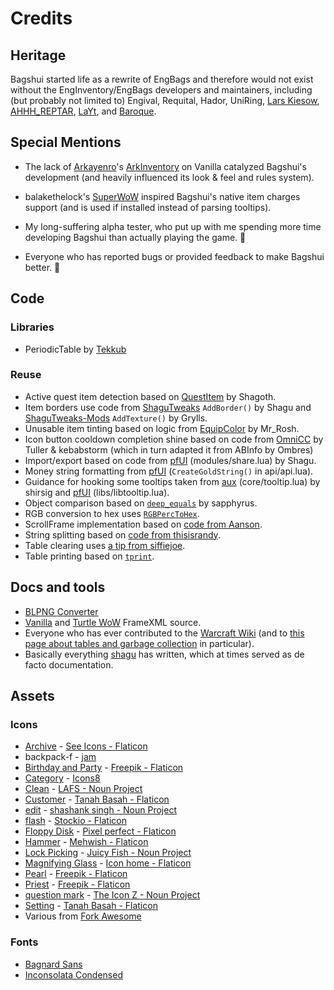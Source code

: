 # Credits

## Heritage
Bagshui started life as a rewrite of EngBags and therefore would not exist without the EngInventory/EngBags developers and maintainers, including (but probably not limited to) Engival, Requital, Hador, UniRing, [Lars Kiesow](https://github.com/lkiesow), [AHHH_REPTAR](https://github.com/ahhh-reptar), [LaYt](https://github.com/laytya), and [Baroque](https://github.com/Brqje).

## Special Mentions

* The lack of [Arkayenro](https://github.com/arkayenro)'s [ArkInventory](https://www.curseforge.com/wow/addons/ark-inventory) on Vanilla catalyzed Bagshui's development (and heavily influenced its look & feel and rules system).

* balakethelock's [SuperWoW](https://github.com/balakethelock/SuperWoW) inspired Bagshui's native item charges support (and is used if installed instead of parsing tooltips).

* My long-suffering alpha tester, who put up with me spending more time developing Bagshui than actually playing the game. 🩷

* Everyone who has reported bugs or provided feedback to make Bagshui better. 💞

## Code

### Libraries
* PeriodicTable by [Tekkub](https://github.com/TekNoLogic)

### Reuse
* Active quest item detection based on [QuestItem](https://github.com/wow-vanilla-addons/QuestItem) by Shagoth.
* Item borders use code from [ShaguTweaks](https://github.com/shagu/ShaguTweaks) `AddBorder()` by Shagu and [ShaguTweaks-Mods](https://github.com/GryllsAddons/ShaguTweaks-mods) `AddTexture()` by Grylls.
* Unusable item tinting based on logic from [EquipColor](https://github.com/mrrosh/EquipColor) by Mr_Rosh.
* Icon button cooldown completion shine based on code from [OmniCC](https://github.com/anzz1/OmniCC) by Tuller & kebabstorm (which in turn adapted it from ABInfo by Ombres)
* Import/export based on code from [pfUI](https://github.com/shagu/pfUI/) (modules/share.lua) by Shagu.
* Money string formatting from [pfUI](https://github.com/shagu/pfUI/) (`CreateGoldString()` in api/api.lua).
* Guidance for hooking some tooltips taken from [aux](https://github.com/shirsig/aux-addon-vanilla/) (core/tooltip.lua) by shirsig and [pfUI](https://github.com/shagu/pfUI/) (libs/libtooltip.lua).
* Object comparison based on [`deep_equals`](https://gist.github.com/sapphyrus/fd9aeb871e3ce966cc4b0b969f62f539?permalink_comment_id=4563041#gistcomment-4563041) by sapphyrus.
* RGB conversion to hex uses [`RGBPercToHex`](https://warcraft.wiki.gg/wiki/RGBPercToHex).
* ScrollFrame implementation based on [code from Aanson](https://www.wowinterface.com/forums/showpost.php?p=274216).
* String splitting based on [code from thisisrandy](https://stackoverflow.com/a/76989560).
* Table clearing uses [a tip from siffiejoe](https://stackoverflow.com/questions/4880368/how-to-delete-all-elements-in-a-lua-table/27287723#comment43045500_27287723).
* Table printing based on [`tprint`](https://stackoverflow.com/a/47392487).

## Docs and tools
* [BLPNG Converter](https://www.wowinterface.com/downloads/info22128-BLPNGConverter.html)
* [Vanilla](https://github.com/MOUZU/Blizzard-WoW-Interface/tree/master/1.12.1/FrameXML) and [Turtle WoW](https://github.com/refaim/Turtle-WoW-UI-Source/) FrameXML source.
* Everyone who has ever contributed to the [Warcraft Wiki](https://warcraft.wiki.gg/index.php?title=World_of_Warcraft_API&oldid=567429) (and to [this page about tables and garbage collection](https://warcraft.wiki.gg/wiki/HOWTO:_Use_Tables_Without_Generating_Extra_Garbage) in particular).
* Basically everything [shagu](https://github.com/shagu) has written, which at times served as de facto documentation.


## Assets

### Icons

* [Archive](https://www.flaticon.com/free-icon/archive_10486727) - [See Icons - Flaticon](https://www.flaticon.com/authors/see-icons)
* backpack-f - [jam](https://github.com/michaelampr/jam/)
* [Birthday and Party](https://www.flaticon.com/free-icon/birthday-and-party_1714529) - [Freepik - Flaticon](https://www.flaticon.com/authors/freepik)
* [Category](https://icons8.com/icon/JIaAkFry4yiV/category) - [Icons8](https://icons8.com)
* [Clean](https://thenounproject.com/icon/clean-5507667/) - [LAFS - Noun Project](https://thenounproject.com/creator/LAFS/)
* [Customer](https://www.flaticon.com/free-icon/customer_10426399) - [Tanah Basah - Flaticon](https://www.flaticon.com/authors/tanah-basah)
* [edit](https://thenounproject.com/icon/edit-1971272/) - [shashank singh - Noun Project](https://thenounproject.com/creator/rshashank19/)
* [flash](https://www.flaticon.com/free-icon/flash_658110) - [Stockio - Flaticon](https://www.flaticon.com/authors/stockio)
* [Floppy Disk](https://www.flaticon.com/free-icon/check_9403270) - [Pixel perfect - Flaticon](https://www.flaticon.com/authors/pixel-perfect)
* [Hammer](https://www.flaticon.com/free-icon/hammer_3998325) - [Mehwish - Flaticon](https://www.flaticon.com/authors/mehwish)
* [Lock Picking](https://thenounproject.com/icon/lock-picking-5627779/) - [Juicy Fish - Noun Project](https://thenounproject.com/creator/admin885/)
* [Magnifying Glass](https://www.flaticon.com/free-icon/magnifying-glass_3626504) - [Icon home - Flaticon](https://www.flaticon.com/authors/icon-home)
* [Pearl](https://www.flaticon.com/free-icon/pearl_3092943) - [Freepik - Flaticon](https://www.flaticon.com/authors/freepik)
* [Priest](https://www.flaticon.com/free-icon/priest_4263904) - [Freepik - Flaticon](https://www.flaticon.com/authors/freepik)
* [question mark](https://thenounproject.com/icon/question-mark-3844680/) - [The Icon Z - Noun Project](https://thenounproject.com/creator/theiconz/)
* [Setting](https://www.flaticon.com/free-icon/setting_9333993) - [Tanah Basah - Flaticon](https://www.flaticon.com/authors/tanah-basah)
* Various from [Fork Awesome](https://github.com/ForkAwesome/Fork-Awesome)

### Fonts
* [Bagnard Sans](https://github.com/sebsan/Bagnard-Sans)
* [Inconsolata Condensed](https://github.com/googlefonts/Inconsolata)
